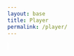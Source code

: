```yaml
---
layout: base
title: Player
permalink: /player/
---
```


<style>
    #canvas {
        margin: 0;
        border: 1px solid white;
    }
</style>

<canvas id='canvas'></canvas>

<script type="module">
    import GameControl from '{{site.baseurl}}/assets/js/player/GameControl.js';

    GameControl.init();
    GameControl.start();

</script>
